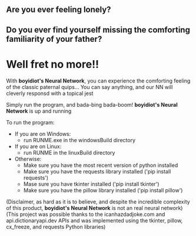 ## Are you ever feeling lonely?
## Do you ever find yourself missing the comforting familiarity of your father?

# Well fret no more!!
With **boyidiot's Neural Network**, you can experience the comforting feeling of the classic paternal quips...
You can say anything, and our NN will cleverly responsd with a topical jest

Simply run the program, and bada-bing bada-boom! **boyidiot's Neural Network** is up and running

To run the program:
- If you are on Windows:
  - run RUNME.exe in the windowsBuild directory
- If you are on Linux:
  - run RUNME in the linuxBuild directory
- Otherwise:
  - Make sure you have the most recent version of python installed
  - Make sure you have the requests library installed ('pip install requests')
  - Mase sure you have tkinter installed ('pip install tkinter')
  - Make sure you have the pillow library installed ('pip install pillow')



(Disclaimer, as hard as it is to believe, and despite the incredible complexity of this product, **boyidiot's Neural Network** is not an real neural network)
(This project was possible thanks to the icanhazdadjoke.com and api.dictionaryapi.dev APIs and was implemented using the tkinter, pillow, cx_freeze, and requests Python libraries)

